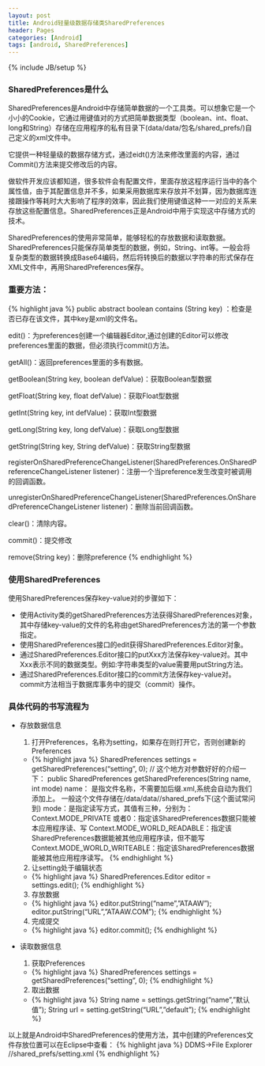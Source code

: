 ```yaml
---
layout: post
title: Android轻量级数据存储类SharedPreferences
header: Pages
categories: [Android]
tags: [android, SharedPreferences]
---
```

{% include JB/setup %}

### SharedPreferences是什么

SharedPreferences是Android中存储简单数据的一个工具类。可以想象它是一个小小的Cookie，它通过用键值对的方式把简单数据类型（boolean、int、float、long和String）存储在应用程序的私有目录下(data/data/包名/shared_prefs/)自己定义的xml文件中。

它提供一种轻量级的数据存储方式，通过eidt()方法来修改里面的内容，通过Commit()方法来提交修改后的内容。

做软件开发应该都知道，很多软件会有配置文件，里面存放这程序运行当中的各个属性值，由于其配置信息并不多，如果采用数据库来存放并不划算，因为数据库连接跟操作等耗时大大影响了程序的效率，因此我们使用键值这种一一对应的关系来存放这些配置信息。SharedPreferences正是Android中用于实现这中存储方式的技术。

SharedPreferences的使用非常简单，能够轻松的存放数据和读取数据。SharedPreferences只能保存简单类型的数据，例如，String、int等。一般会将复杂类型的数据转换成Base64编码，然后将转换后的数据以字符串的形式保存在 XML文件中，再用SharedPreferences保存。

### 重要方法：

{% highlight java %}
public abstract boolean contains (String key) ：检查是否已存在该文件，其中key是xml的文件名。

edit()：为preferences创建一个编辑器Editor,通过创建的Editor可以修改preferences里面的数据，但必须执行commit()方法。

getAll()：返回preferences里面的多有数据。

getBoolean(String key, boolean defValue)：获取Boolean型数据

getFloat(String key, float defValue)：获取Float型数据

getInt(String key, int defValue)：获取Int型数据

getLong(String key, long defValue)：获取Long型数据

getString(String key, String defValue)：获取String型数据

registerOnSharedPreferenceChangeListener(SharedPreferences.OnSharedPreferenceChangeListener listener)：注册一个当preference发生改变时被调用的回调函数。

unregisterOnSharedPreferenceChangeListener(SharedPreferences.OnSharedPreferenceChangeListener listener)：删除当前回调函数。

clear()：清除内容。

commit()：提交修改

remove(String key)：删除preference
{% endhighlight %}

### 使用SharedPreferences

使用SharedPreferences保存key-value对的步骤如下：

* 使用Activity类的getSharedPreferences方法获得SharedPreferences对象，其中存储key-value的文件的名称由getSharedPreferences方法的第一个参数指定。
* 使用SharedPreferences接口的edit获得SharedPreferences.Editor对象。
* 通过SharedPreferences.Editor接口的putXxx方法保存key-value对。其中Xxx表示不同的数据类型。例如:字符串类型的value需要用putString方法。
* 通过SharedPreferences.Editor接口的commit方法保存key-value对。commit方法相当于数据库事务中的提交（commit）操作。

### 具体代码的书写流程为


* 存放数据信息
  1. 打开Preferences，名称为setting，如果存在则打开它，否则创建新的Preferences
    * {% highlight java %}
        SharedPreferences settings = getSharedPreferences(“setting”, 0);
        // 这个地方对参数好好的介绍一下：
         public SharedPreferences getSharedPreferences(String name, int mode)
        name： 是指文件名称，不需要加后缀.xml,系统会自动为我们添加上。
        一般这个文件存储在/data/data/<package name>/shared_prefs下(这个面试常问到)
        mode：是指定读写方式，其值有三种，分别为：
        Context.MODE_PRIVATE 或者0：指定该SharedPreferences数据只能被本应用程序读、写
        Context.MODE_WORLD_READABLE：指定该SharedPreferences数据能被其他应用程序读，但不能写
        Context.MODE_WORLD_WRITEABLE：指定该SharedPreferences数据能被其他应用程序读写。
      {% endhighlight %}
  2. 让setting处于编辑状态
    * {% highlight java %}
        SharedPreferences.Editor editor = settings.edit();
      {% endhighlight %}
  3. 存放数据
    * {% highlight java %}
        editor.putString(“name”,”ATAAW”);
        editor.putString(“URL”,”ATAAW.COM”);
      {% endhighlight %}
  4. 完成提交
    * {% highlight java %}
         editor.commit();
      {% endhighlight %}

* 读取数据信息
  1. 获取Preferences
    * {% highlight java %}
         SharedPreferences settings = getSharedPreferences(“setting”, 0);
      {% endhighlight %}
  2. 取出数据
    * {% highlight java %}
        String name = settings.getString(“name”,”默认值”);
        String url = setting.getString(“URL”,”default”);
      {% endhighlight %}

以上就是Android中SharedPreferences的使用方法，其中创建的Preferences文件存放位置可以在Eclipse中查看：
{% highlight java %}
  DDMS->File Explorer /<package name>/shared_prefs/setting.xml
{% endhighlight %}
